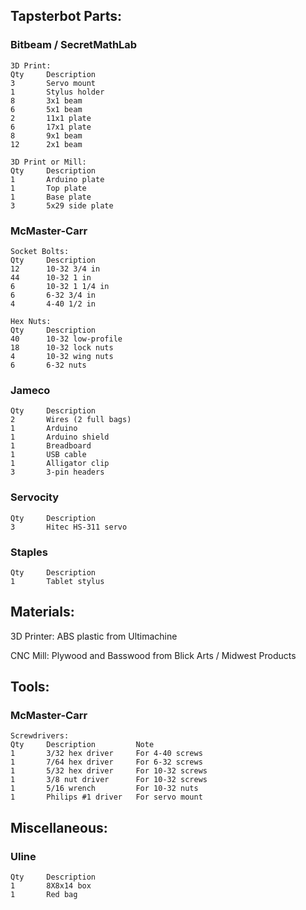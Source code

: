 ## Tapsterbot Parts:

### Bitbeam / SecretMathLab
    3D Print:
    Qty     Description
    3       Servo mount
    1       Stylus holder
    8       3x1 beam
    6       5x1 beam
    2       11x1 plate
    6       17x1 plate
    8       9x1 beam
    12      2x1 beam

    3D Print or Mill:
    Qty     Description
    1       Arduino plate
    1       Top plate
    1       Base plate
    3       5x29 side plate


### McMaster-Carr
    Socket Bolts:
    Qty     Description
    12      10-32 3/4 in
    44      10-32 1 in
    6       10-32 1 1/4 in
    6       6-32 3/4 in
    4       4-40 1/2 in

    Hex Nuts:
    Qty     Description
    40      10-32 low-profile
    18      10-32 lock nuts
    4       10-32 wing nuts
    6       6-32 nuts

### Jameco
    Qty     Description
    2       Wires (2 full bags)
    1       Arduino
    1       Arduino shield
    1       Breadboard
    1       USB cable
    1       Alligator clip
    3       3-pin headers

### Servocity
    Qty     Description
    3       Hitec HS-311 servo

### Staples
    Qty     Description
    1       Tablet stylus

## Materials:
3D Printer:
ABS plastic from Ultimachine

CNC Mill:
Plywood and Basswood from Blick Arts / Midwest Products

## Tools:

### McMaster-Carr
    Screwdrivers:
    Qty     Description         Note
    1       3/32 hex driver     For 4-40 screws
    1       7/64 hex driver     For 6-32 screws
    1       5/32 hex driver     For 10-32 screws
    1       3/8 nut driver      For 10-32 screws
    1       5/16 wrench         For 10-32 nuts
    1       Philips #1 driver   For servo mount

## Miscellaneous:

### Uline
    Qty     Description
    1       8X8x14 box
    1       Red bag